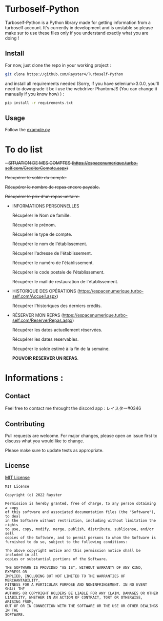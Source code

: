 # Turboself-Python

Turboself-Python is a Python library made for getting information from a turboself account.
It's currently in development and is unstable so please make sur to use these files only if you understand exactly what you are doing !

## Install

For now, just clone the repo in your working project : 

```bash
git clone https://github.com/Rayster4/Turboself-Python
```

and install all requirements needed (Sorry, if you have selenium>3.0.0, you'll need to downgrade it bc i use the webdriver PhantomJS (You can change it manually if you know how) ) :

```bash
pip install -r requirements.txt
```

## Usage

Follow the [example.py](https://github.com/Rayster4/Turboself-Python/blob/main/example.py)

# To do list

~~- SITUATION DE MES COMPTES (https://espacenumerique.turbo-self.com/CrediterCompte.aspx)~~

   ~~Recupérer le solde du compte.~~

   ~~Récupérer le nombre de repas encore payable.~~

   ~~Récupérer le prix d'un repas unitaire.~~

- INFORMATIONS PERSONNELLES

   Récupérer le Nom de famille.

   Récupérer le prénom.

   Récupérer le type de compte.

   Récupérer le nom de l'établissement.

   Récupérer l'adresse de l'établissement.

   Récupérer le numéro de l'établissement.

   Récupérer le code postale de l'établissement. 

   Récupérer le mail de restauration de l'établissement.

- HISTORIQUE DES OPÉRATIONS (https://espacenumerique.turbo-self.com/Accueil.aspx)

   Récupérer l'historiques des derniers crédits.

- RÉSERVER MON REPAS (https://espacenumerique.turbo-self.com/ReserverRepas.aspx)

   Récupérer les dates actuellement réservées.

   Récupérer les dates reservables.

   Récupérer le solde estimé à la fin de la semaine.

   **POUVOIR RESERVER UN REPAS.**

# Informations :

## Contact
Feel free to contact me throught the discord app : レイスター#0346

## Contributing
Pull requests are welcome. For major changes, please open an issue first to discuss what you would like to change.

Please make sure to update tests as appropriate.

## License
[MIT License](https://choosealicense.com/licenses/mit/)
```
MIT License

Copyright (c) 2022 Rayster

Permission is hereby granted, free of charge, to any person obtaining a copy
of this software and associated documentation files (the "Software"), to deal
in the Software without restriction, including without limitation the rights
to use, copy, modify, merge, publish, distribute, sublicense, and/or sell
copies of the Software, and to permit persons to whom the Software is
furnished to do so, subject to the following conditions:

The above copyright notice and this permission notice shall be included in all
copies or substantial portions of the Software.

THE SOFTWARE IS PROVIDED "AS IS", WITHOUT WARRANTY OF ANY KIND, EXPRESS OR
IMPLIED, INCLUDING BUT NOT LIMITED TO THE WARRANTIES OF MERCHANTABILITY,
FITNESS FOR A PARTICULAR PURPOSE AND NONINFRINGEMENT. IN NO EVENT SHALL THE
AUTHORS OR COPYRIGHT HOLDERS BE LIABLE FOR ANY CLAIM, DAMAGES OR OTHER
LIABILITY, WHETHER IN AN ACTION OF CONTRACT, TORT OR OTHERWISE, ARISING FROM,
OUT OF OR IN CONNECTION WITH THE SOFTWARE OR THE USE OR OTHER DEALINGS IN THE
SOFTWARE.
```
